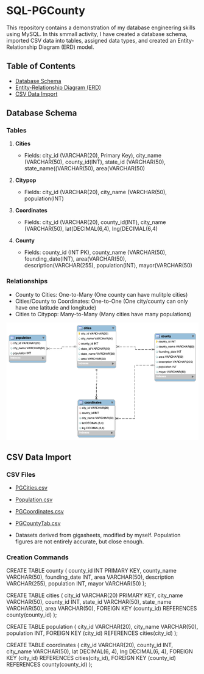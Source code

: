 # SQL-PGCounty

This repository contains a demonstration of my database engineering skills using MySQL. In this smmall activity, I have created a database schema, imported CSV data into tables, assigned data types, and created an Entity-Relationship Diagram (ERD) model.

## Table of Contents
- [Database Schema](#database-schema)
- [Entity-Relationship Diagram (ERD)](https://github.com/ryessem7/SQL-PGCounty/blob/main/PGDia.png)
- [CSV Data Import](#csv-data-import)

<a name="database-schema"></a>
## Database Schema

### Tables
1. **Cities**
   - Fields: city_id (VARCHAR(20), Primary Key), city_name (VARCHAR(50), county_id(INT), state_id (VARCHAR(50), state_name((VARCHAR(50), area(VARCHAR(50)
   
2. **Citypop**
   - Fields: city_id (VARCHAR(20), city_name (VARCHAR(50), population(INT)

3. **Coordinates**
   - Fields: city_id (VARCHAR(20), county_id(INT), city_name (VARCHAR(50), lat(DECIMAL(6,4), lng(DECIMAL(6,4)

4. **County**
   - Fields: county_id (INT PK), county_name (VARCHAR(50), founding_date(INT), area(VARCHAR(50), description(VARCHAR(255), population(INT), mayor(VARCHAR(50)

### Relationships
- County to Cities: One-to-Many (One county can have mulitple cities)
- Cities/County to Coordinates: One-to-One (One city/county can only have one latitude and longitude)
- Cities to Citypop: Many-to-Many (Many cities have many populations)

<img width="617" alt="spread1" src="https://github.com/ryessem7/SQL-PGCounty/blob/main/PGDia.png">


<a name="csv-data-import"></a>
## CSV Data Import

### CSV Files
- [PGCities.csv](https://github.com/ryessem7/SQL-PGCounty/blob/main/PGCities.csv)
- [Population.csv](https://github.com/ryessem7/SQL-PGCounty/blob/main/Population.csv)
- [PGCoordinates.csv](https://github.com/ryessem7/SQL-PGCounty/blob/main/PGCoordinates.csv)
- [PGCountyTab.csv](https://github.com/ryessem7/SQL-PGCounty/blob/main/PGCountyTab.csv)

- Datasets derived from gigasheets, modified by myself. Population figures are not entirely accurate, but close enough. 

### Creation Commands
CREATE TABLE county (
    county_id INT PRIMARY KEY,
    county_name VARCHAR(50),
    founding_date INT,
    area VARCHAR(50),
    description VARCHAR(255),
    population INT,
    mayor VARCHAR(50)
);

CREATE TABLE cities (
    city_id VARCHAR(20) PRIMARY KEY,
    city_name VARCHAR(50),
    county_id INT,
    state_id VARCHAR(50),
    state_name VARCHAR(50),
    area VARCHAR(50),
    FOREIGN KEY (county_id) REFERENCES county(county_id)
);

CREATE TABLE population (
    city_id VARCHAR(20),
    city_name VARCHAR(50),
    population INT,
    FOREIGN KEY (city_id) REFERENCES cities(city_id)
);

CREATE TABLE coordinates (
    city_id VARCHAR(20),
    county_id INT,
    city_name VARCHAR(50),
    lat DECIMAL(6, 4),
    lng DECIMAL(6, 4),
    FOREIGN KEY (city_id) REFERENCES cities(city_id),
    FOREIGN KEY (county_id) REFERENCES county(county_id)
);

